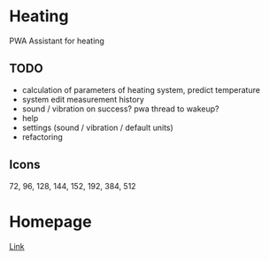 # Heating
PWA Assistant for heating

## TODO

* calculation of parameters of heating system, predict temperature
* system edit measurement history
* sound / vibration on success? pwa thread to wakeup?
* help
* settings (sound / vibration / default units)
* refactoring

## Icons
72, 96, 128, 144, 152, 192, 384, 512

# Homepage

[Link](https://oliver2619.github.io/heating)
